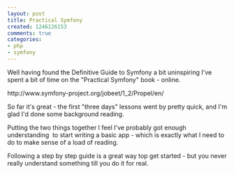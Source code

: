 ```yaml
---
layout: post
title: Practical Symfony
created: 1246126153
comments: true
categories:
- php
- symfony
---
```

<p>
Well having found the Definitive Guide to Symfony a bit uninspiring I've spent a bit of time on the &quot;Practical Symfony&quot; book - online. 
</p>
<p>
http://www.symfony-project.org/jobeet/1_2/Propel/en/
</p>
<p>
So far it's great - the first &quot;three days&quot; lessons went by pretty quick, and I'm glad I'd done some background reading.
</p>
<p>
Putting the two things together I feel I've probably got enough understanding  to start writing a basic app - which is exactly what I need to do to make sense of a load of reading.
</p>
<p>
Following a step by step guide is a great way top get started - but you never really understand something till you do it for real. 
</p>
